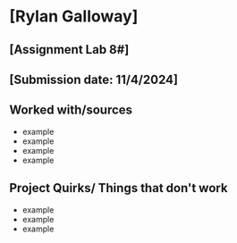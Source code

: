 # [Rylan Galloway]
## [Assignment Lab 8#]
## [Submission date: 11/4/2024]
## Worked with/sources 
* example
* example
* example
* example
## Project Quirks/ Things that don't work
* example
* example
* example
